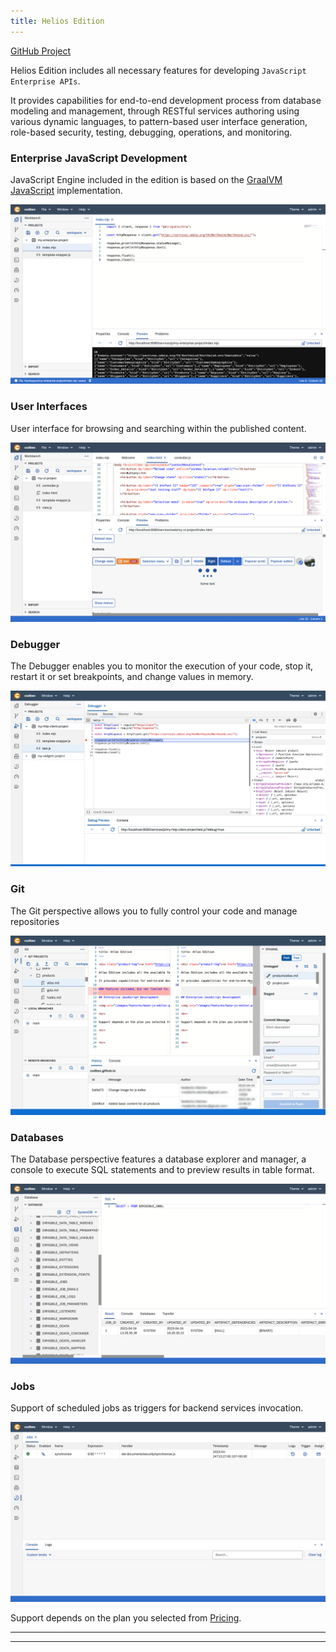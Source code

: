```yaml
---
title: Helios Edition
---
```


<div class="product-tag"><a href="https://github.com/codbex/codbex-helios" target="_blank">GitHub Project</a></div>

Helios Edition includes all necessary features for developing `JavaScript Enterprise APIs`.

It provides capabilities for end-to-end development process from database modeling and management, through RESTful services authoring using various dynamic languages, to pattern-based user interface generation, role-based security, testing, debugging, operations, and monitoring.

### Enterprise JavaScript Development

JavaScript Engine included in the edition is based on the <a href="https://www.graalvm.org/latest/reference-manual/js/" target="_blank">GraalVM JavaScript</a> implementation.

<img src="/images/features/js-editor.png">

### User Interfaces

User interface for browsing and searching within the published content.

<img src="/images/features/ui-widgets.png">

### Debugger

The Debugger enables you to monitor the execution of your code, stop it, restart it or set breakpoints, and change values in memory.

<img src="/images/features/debugger-perspective.png">

### Git

The Git perspective allows you to fully control your code and manage repositories

<img src="/images/features/git-perspective.png">

### Databases

The Database perspective features a database explorer and manager, a console to execute SQL statements and to preview results in table format.

<img src="/images/features/database-perspective.png">

### Jobs

Support of scheduled jobs as triggers for backend services invocation.

<img src="/images/features/jobs-perspective.png">

<br>

Support depends on the plan you selected from <a href="https://www.codbex.com/pricing/">Pricing</a>.

<hr>


<hr>
